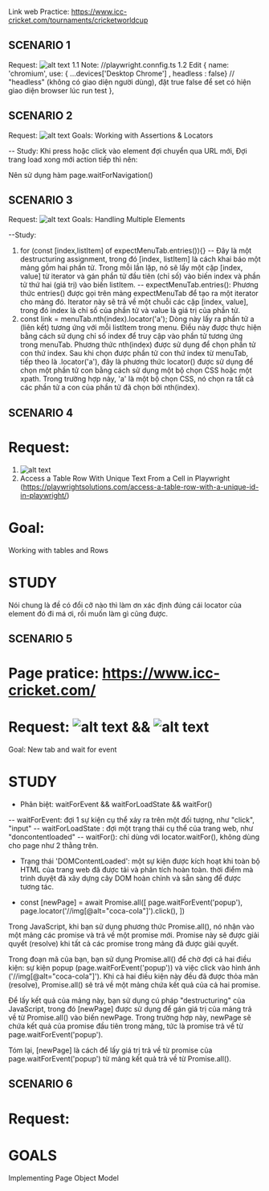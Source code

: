 Link web Practice: https://www.icc-cricket.com/tournaments/cricketworldcup

## SCENARIO 1
Request: ![alt text](image.png)
1.1 Note: //playwright.connfig.ts
1.2 Edit
{
      name: 'chromium',
      use: { ...devices['Desktop Chrome'] ,
      headless : false} // "headless" (không có giao diện người dùng), đặt true false để set có hiện giao diện browser lúc run test
    },

## SCENARIO 2
Request: ![alt text](image-1.png)
Goals: Working with Assertions & Locators

-- Study: Khi press hoặc click vào element đợi chuyển qua URL mới, Đợi trang load xong mới action tiếp thì nên:
 <!-- await page.getByPlaceholder('what are you looking for?').fill("Indian");
    const navigationPromise = page.waitForNavigation();
    await page.keyboard.press('Enter');
    await navigationPromise; -->
Nên sử dụng hàm page.waitForNavigation()

## SCENARIO 3
Request: ![alt text](image-2.png)
Goals: Handling Multiple Elements

--Study:
1. for (const [index,listItem] of expectMenuTab.entries()){}
-- Đây là một destructuring assignment, trong đó [index, listItem] là cách khai báo một mảng gồm hai phần tử. Trong mỗi lần lặp, nó sẽ lấy một cặp [index, value] từ iterator và gán phần tử đầu tiên (chỉ số) vào biến index và phần tử thứ hai (giá trị) vào biến listItem.
-- expectMenuTab.entries():  Phương thức entries() được gọi trên mảng expectMenuTab để tạo ra một iterator cho mảng đó. Iterator này sẽ trả về một chuỗi các cặp [index, value], trong đó index là chỉ số của phần tử và value là giá trị của phần tử.
2. const link = menuTab.nth(index).locator('a');
 Dòng này lấy ra phần tử a (liên kết) tương ứng với mỗi listItem trong menu. Điều này được thực hiện bằng cách sử dụng chỉ số index để truy cập vào phần tử tương ứng trong menuTab.
 Phương thức nth(index) được sử dụng để chọn phần tử con thứ index. Sau khi chọn được phần tử con thứ index từ menuTab, tiếp theo là .locator('a'), đây là phương thức locator() được sử dụng để chọn một phần tử con bằng cách sử dụng một bộ chọn CSS hoặc một xpath. Trong trường hợp này, 'a' là một bộ chọn CSS, nó chọn ra tất cả các phần tử a con của phần tử đã chọn bởi nth(index).

## SCENARIO 4
# Request: 
1. ![alt text](image-3.png)
2. Access a Table Row With Unique Text From a Cell in Playwright (https://playwrightsolutions.com/access-a-table-row-with-a-unique-id-in-playwright/)

# Goal: 
Working with tables and Rows

# STUDY
Nói chung là đề có đổi cỡ nào thì làm ơn xác định đúng cái locator của element đó đi má ơi, rồi muốn làm gì cũng được.

## SCENARIO 5

# Page pratice: https://www.icc-cricket.com/

# Request: ![alt text](image-4.png) && ![alt text](image-5.png)
Goal: New tab and wait for event

# STUDY
- Phân biệt: waitForEvent && waitForLoadState && waitFor()

-- waitForEvent: đợi 1 sự kiện cụ thể xảy ra trên một đối tượng, như "click", "input"
-- waitForLoadState : đợi một trạng thái cụ thể của trang web, như "doncontentloaded"
-- waitFor(): chỉ dùng với locator.waitFor(), không dùng cho page như 2 thằng trên. 

- Trạng thái 'DOMContentLoaded': một sự kiện được kích hoạt khi toàn bộ HTML của trang web đã được tải và phân tích hoàn toàn. thời điểm mà trình duyệt đã xây dựng cây DOM hoàn chỉnh và sẵn sàng để được tương tác.

- const [newPage] = await Promise.all([
            page.waitForEvent('popup'),
             page.locator('//img[@alt="coca-cola"]').click(),
        ])
  
Trong JavaScript, khi bạn sử dụng phương thức Promise.all(), nó nhận vào một mảng các promise và trả về một promise mới. Promise này sẽ được giải quyết (resolve) khi tất cả các promise trong mảng đã được giải quyết.

Trong đoạn mã của bạn, bạn sử dụng Promise.all() để chờ đợi cả hai điều kiện: sự kiện popup (page.waitForEvent('popup')) và việc click vào hình ảnh ('//img[@alt="coca-cola"]'). Khi cả hai điều kiện này đều đã được thỏa mãn (resolve), Promise.all() sẽ trả về một mảng chứa kết quả của cả hai promise.

Để lấy kết quả của mảng này, bạn sử dụng cú pháp "destructuring" của JavaScript, trong đó [newPage] được sử dụng để gán giá trị của mảng trả về từ Promise.all() vào biến newPage. Trong trường hợp này, newPage sẽ chứa kết quả của promise đầu tiên trong mảng, tức là promise trả về từ page.waitForEvent('popup').

Tóm lại, [newPage] là cách để lấy giá trị trả về từ promise của page.waitForEvent('popup') từ mảng kết quả trả về từ Promise.all().

## SCENARIO 6

# Request: 

# GOALS
Implementing Page Object Model




